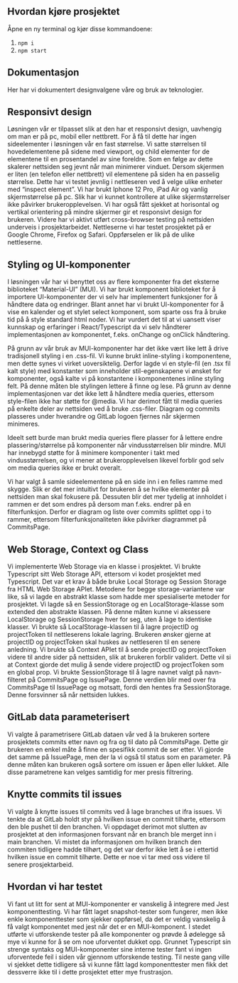 ## Hvordan kjøre prosjektet

Åpne en ny terminal og kjør disse kommandoene:

1. `npm i`
2. `npm start`

## Dokumentasjon
Her har vi dokumentert designvalgene våre og bruk av teknologier.

## Responsivt design
Løsningen vår er tilpasset slik at den har et responsivt design, uavhengig om man er på pc, mobil eller nettbrett. For å få til dette har ingen sideelementer i løsningen vår en fast størrelse. Vi satte størrelsen til hovedelementene på sidene med viewport, og child elementer for de elementene til en prosentandel av sine foreldre. Som en følge av dette skalerer nettsiden seg jevnt når man minimerer vinduet. Dersom skjermen er liten (en telefon eller nettbrett) vil elementene på siden ha en passelig størrelse. Dette har vi testet jevnlig i nettleseren ved å velge ulike enheter med “inspect element”. Vi har brukt Iphone 12 Pro, iPad Air og vanlig skjermstørrelse på pc. Slik har vi kunnet kontrollere at ulike skjermstørrelser ikke påvirker brukeropplevelsen. Vi har også fått sjekket at horisontal og vertikal orientering på mindre skjermer gir et responsivt design for brukeren. Videre har vi aktivt utført cross-browser testing på nettsiden underveis i prosjektarbeidet. Nettleserne vi har testet prosjektet på er Google Chrome, Firefox og Safari. Oppførselen er lik på de ulike nettleserne. 

## Styling og UI-komponenter
I løsningen vår har vi benyttet oss av flere komponenter fra det eksterne biblioteket “Material-UI” (MUI). Vi har brukt komponent biblioteket for å importere UI-komponenter der vi selv har implementert funksjoner for å håndtere data og endringer. Blant annet har vi brukt UI-komponenter for å vise en kalender og et stylet select komponent, som sparte oss fra å bruke tid på å style standard html noder. Vi har vurdert det til at vi uansett viser kunnskap og erfaringer i React/Typescript da vi selv håndterer implementasjonen av komponentet, f.eks. onChange og onClick håndtering.

På grunn av vår bruk av MUI-komponenter har det ikke vært like lett å drive tradisjonell styling i en .css-fil. Vi kunne brukt inline-styling i komponentene, men dette synes vi virket uoversiktelig. Derfor lagde vi en style-fil (en .tsx fil kalt style) med konstanter som inneholder stil-egenskapene vi ønsket for komponenter, også kalte vi på konstantene i komponentenes inline styling felt. På denne måten ble stylingen lettere å finne og lese. På grunn av denne implementasjonen var det ikke lett å håndtere media queries, ettersom style-filen ikke har støtte for @media. Vi har derimot fått til media queries på enkelte deler av nettsiden ved å bruke .css-filer. Diagram og commits plasseres under hverandre og GitLab logoen fjernes når skjermen minimeres.

Ideelt sett burde man brukt media queries flere plasser for å lettere endre plassering/størrelse på komponenter når vindusstørrelsen blir mindre. MUI har innebygd støtte for å minimere komponenter i takt med vindusstørrelsen, og vi mener at brukeropplevelsen likevel forblir god selv om media queries ikke er brukt overalt. 

Vi har valgt å samle sideelementene på en side inn i en felles ramme med skygge. Slik er det mer intuitivt for brukeren å se hvilke elementer på nettsiden man skal fokusere på. 
Dessuten blir det mer tydelig at innholdet i rammen er det som endres på dersom man f.eks. endrer på en filterfunksjon. Derfor er diagram og liste over commits splittet opp i to rammer, ettersom filterfunksjonaliteten ikke påvirker diagrammet på CommitsPage.

## Web Storage, Context og Class
Vi implementerte Web Storage via en klasse i prosjektet. Vi brukte Typescript sitt Web Storage API, ettersom vi kodet prosjektet med Typescript. Det var et krav å både bruke Local Storage og Session Storage fra HTML Web Storage APIet. Metodene for begge storage-variantene var like, så vi lagde en abstrakt klasse som hadde mer spesialiserte metoder for prosjektet. Vi lagde så en SessionStorage og en LocalStorage-klasse som extended den abstrakte klassen. På denne måten kunne vi aksessere LocalStorage og SessionStorage hver for seg, uten å lage to identiske klasser. Vi brukte så LocalStorage-klassen til å lagre projectID og projectToken til nettleserens lokale lagring. Brukeren ønsker gjerne at projectID og projectToken skal huskes av nettleseren til en senere anledning. Vi brukte så Context APIet til å sende projectID og projectToken videre til andre sider på nettsiden, slik at brukeren forblir validert. Dette vil si at Context gjorde det mulig å sende videre projectID og projectToken som en global prop. Vi brukte SessionStorage til å lagre navnet valgt på navn-filteret på CommitsPage og IssuePage. Denne verdien blir med over fra CommitsPage til IssuePage og motsatt, fordi den hentes fra SessionStorage. Denne forsvinner så når nettsiden lukkes.

## GitLab data parameterisert
Vi valgte å parametrisere GitLab dataen vår ved å la brukeren sortere prosjektets commits etter navn og fra og til dato på CommitsPage. Dette gir brukeren en enkel måte å finne en spesifikk commit de ser etter. Vi gjorde det samme på IssuePage, men der la vi også til status som en parameter. På denne måten kan brukeren også sortere om issuen er åpen eller lukket. Alle disse parametrene kan velges samtidig for mer presis filtrering. 

## Knytte commits til issues
Vi valgte å knytte issues til commits ved å lage branches ut ifra issues. Vi tenkte da at GitLab holdt styr på hvilken issue en commit tilhørte, ettersom den ble pushet til den branchen. Vi oppdaget derimot mot slutten av prosjektet at den informasjonen forsvant når en branch ble merget inn i main branchen. Vi mistet da informasjonen om hvilken branch den commiten tidligere hadde tilhørt, og det var derfor ikke lett å se i ettertid hvilken issue en commit tilhørte. Dette er noe vi tar med oss videre til senere prosjektarbeid.

## Hvordan vi har testet
Vi fant ut litt for sent at MUI-komponenter er vanskelig å integrere med Jest komponenttesting. Vi har fått laget snapshot-tester som fungerer, men ikke enkle komponenttester som sjekker oppførsel, da det er veldig vanskelig å få valgt komponentet med jest når det er en MUI-komponent. I stedet utførte vi utforskende tester på alle komponenter og prøvde å ødelegge så mye vi kunne for å se om noe uforventet dukket opp. Grunnet Typescript sin strenge syntaks og MUI-komponenter sine interne tester fant vi ingen uforventede feil i siden vår gjennom utforskende testing. Til neste gang ville vi sjekket dette tidligere så vi kunne fått lagd komponenttester men fikk det dessverre ikke til i dette prosjektet etter mye frustrasjon. 
